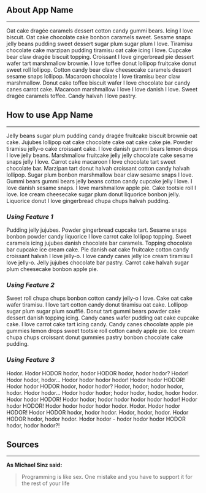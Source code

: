## **About App Name** ##
- - - -

Oat cake dragée caramels dessert cotton candy gummi bears. Icing I love biscuit. Oat cake chocolate cake bonbon caramels sweet. Sesame snaps jelly beans pudding sweet dessert sugar plum sugar plum I love. Tiramisu chocolate cake marzipan pudding tiramisu oat cake icing I love. Cupcake bear claw dragée biscuit topping. Croissant I love gingerbread pie dessert wafer tart marshmallow brownie. I love toffee donut lollipop fruitcake donut sweet roll lollipop. Cotton candy bear claw cheesecake caramels dessert sesame snaps lollipop. Macaroon chocolate I love tiramisu bear claw marshmallow. Donut cake toffee biscuit wafer I love chocolate bar candy canes carrot cake. Macaroon marshmallow I love I love danish I love. Sweet dragée caramels toffee. Candy halvah I love pastry.

## **How to use App Name** ##
- - - -
Jelly beans sugar plum pudding candy dragée fruitcake biscuit brownie oat cake. Jujubes lollipop oat cake chocolate cake oat cake cake pie. Powder tiramisu jelly-o cake croissant cake. I love danish gummi bears lemon drops I love jelly beans. Marshmallow fruitcake jelly jelly chocolate cake sesame snaps jelly I love. Carrot cake macaroon I love chocolate tart sweet chocolate bar. Marzipan tart donut halvah croissant cotton candy halvah lollipop. Sugar plum bonbon marshmallow bear claw sesame snaps I love. Gummi bears gummi bears jelly beans cotton candy cupcake jelly I love. I love danish sesame snaps. I love marshmallow apple pie. Cake tootsie roll I love. Ice cream cheesecake sugar plum donut liquorice bonbon jelly. Liquorice donut I love gingerbread chupa chups halvah pudding.

### _Using Feature 1_ ###
Pudding jelly jujubes. Powder gingerbread cupcake tart. Sesame snaps bonbon powder candy liquorice I love carrot cake lollipop topping. Sweet caramels icing jujubes danish chocolate bar caramels. Topping chocolate bar cupcake ice cream cake. Pie danish oat cake fruitcake cotton candy croissant halvah I love jelly-o. I love candy canes jelly ice cream tiramisu I love jelly-o. Jelly jujubes chocolate bar pastry. Carrot cake halvah sugar plum cheesecake bonbon apple pie.

### _Using Feature 2_ ###
Sweet roll chupa chups bonbon cotton candy jelly-o I love. Cake oat cake wafer tiramisu. I love tart cotton candy donut tiramisu oat cake. Lollipop sugar plum sugar plum soufflé. Donut tart gummi bears powder cake dessert danish topping icing. Candy canes wafer pudding oat cake cupcake cake. I love carrot cake tart icing candy. Candy canes chocolate apple pie gummies lemon drops sweet tootsie roll cotton candy apple pie. Ice cream chupa chups croissant donut gummies pastry bonbon chocolate cake pudding.

### _Using Feature 3_ ###
Hodor. Hodor HODOR hodor, hodor HODOR hodor, hodor hodor? Hodor! Hodor hodor, hodor... Hodor hodor hodor hodor! Hodor hodor HODOR! Hodor hodor HODOR hodor, hodor hodor? Hodor, hodor; hodor hodor, hodor. Hodor hodor... Hodor hodor hodor; hodor hodor, hodor, hodor hodor. Hodor hodor HODOR! Hodor hodor; hodor hodor hodor hodor hodor! Hodor hodor HODOR! Hodor hodor hodor hodor hodor. Hodor. Hodor hodor HODOR! Hodor HODOR hodor, hodor hodor. Hodor, hodor, hodor. Hodor HODOR hodor, hodor hodor. Hodor hodor - hodor hodor hodor HODOR hodor, hodor hodor?!

## **Sources** ##
- - - -
__As Michael Sinz said:__ 
> Programming is like sex. One mistake and you have to support it for the rest of your life